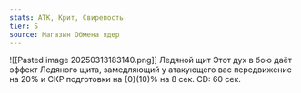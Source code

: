 ```yaml
---
stats: АТК, Крит, Свирепость
tier: S
source: Магазин Обмена ядер
---
```

![[Pasted image 20250313183140.png]]
Ледяной щит
Этот дух в бою даёт эффект Ледяного щита, замедляющий у атакующего вас передвижение на 20% и СКР подготовки на {0}(10)% на 8 сек. CD: 60 сек.

